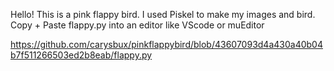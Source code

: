 Hello! This is a pink flappy bird. I used Piskel to make my images and bird. 
Copy + Paste flappy.py into an editor like VScode or muEditor

https://github.com/carysbux/pinkflappybird/blob/43607093d4a430a40b04b7f511266503ed2b8eab/flappy.py

